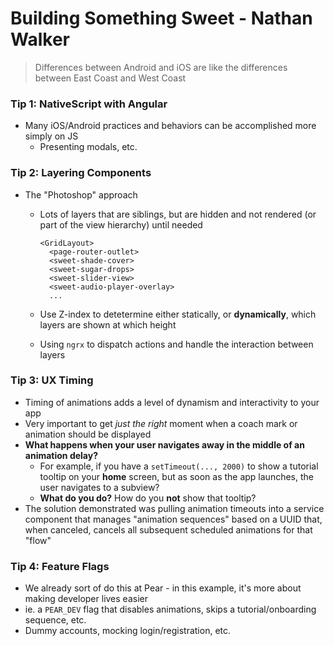 # Building Something Sweet - Nathan Walker

> Differences between Android and iOS are like the differences between East Coast and West Coast

### Tip 1: NativeScript with Angular

- Many iOS/Android practices and behaviors can be accomplished more simply on JS
  - Presenting modals, etc.

### Tip 2: Layering Components

- The "Photoshop" approach

  - Lots of layers that are siblings, but are hidden and not rendered (or part of the view hierarchy) until needed

    ```
    <GridLayout>
      <page-router-outlet>
      <sweet-shade-cover>
      <sweet-sugar-drops>
      <sweet-slider-view>
      <sweet-audio-player-overlay>
      ...
    ```

  - Use Z-index to detetermine either statically, or **dynamically**, which layers are shown at which height

  - Using `ngrx` to dispatch actions and handle the interaction between layers

### Tip 3: UX Timing

- Timing of animations adds a level of dynamism and interactivity to your app
- Very important to get *just the right* moment when a coach mark or animation should be displayed
- **What happens when your user navigates away in the middle of an animation delay?**
  - For example, if you have a `setTimeout(..., 2000)` to show a tutorial tooltip on your **home** screen, but as soon as the app launches, the user navigates to a subview?
  - **What do you do?** How do you **not** show that tooltip?
- The solution demonstrated was pulling animation timeouts into a service component that manages "animation sequences" based on a UUID that, when canceled, cancels all subsequent scheduled animations for that "flow"

### Tip 4: Feature Flags

- We already sort of do this at Pear - in this example, it's more about making developer lives easier
- ie. a `PEAR_DEV` flag that disables animations, skips a tutorial/onboarding sequence, etc.
- Dummy accounts, mocking login/registration, etc.